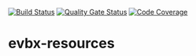 [![Build Status](https://travis-ci.org/klindziukp/automation-portal.svg?branch=master)](https://travis-ci.org/klindziukp/evbx-resources)
[![Quality Gate Status](https://sonarcloud.io/api/project_badges/measure?project=klindziukp_evbx-resources&metric=alert_status)](https://sonarcloud.io/api/project_badges/measure?project=klindziukp_evbx-resources&metric=alert_status)
[![Code Coverage](https://sonarcloud.io/api/project_badges/measure?project=klindziukp_evbx-resources&metric=coverage)](https://sonarcloud.io/api/project_badges/measure?project=klindziukp_evbx-resources&metric)


# evbx-resources
